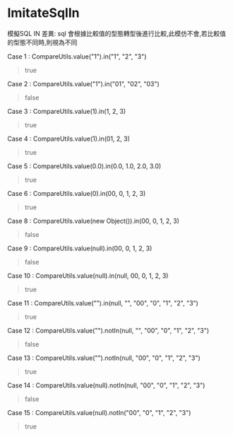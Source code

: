 # ImitateSqlIn
模擬SQL IN
差異: sql 會根據比較值的型態轉型後進行比較,此模仿不會,若比較值的型態不同時,則視為不同

Case 1 : CompareUtils.value("1").in("1", "2", "3")
>true

Case 2 : CompareUtils.value("1").in("01", "02", "03")
>false

Case 3 : CompareUtils.value(1).in(1, 2, 3)
>true

Case 4 : CompareUtils.value(1).in(01, 2, 3)
>true

Case 5 : CompareUtils.value(0.0).in(0.0, 1.0, 2.0, 3.0)
>true

Case 6 : CompareUtils.value(0).in(00, 0, 1, 2, 3)
>true

Case 8 : CompareUtils.value(new Object()).in(00, 0, 1, 2, 3)
>false

Case 9 : CompareUtils.value(null).in(00, 0, 1, 2, 3)
>false

Case 10 : CompareUtils.value(null).in(null, 00, 0, 1, 2, 3)
>true

Case 11 : CompareUtils.value("").in(null, "", "00", "0", "1", "2", "3")
>true

Case 12 : CompareUtils.value("").notIn(null, "", "00", "0", "1", "2", "3")
>false

Case 13 : CompareUtils.value("").notIn(null, "00", "0", "1", "2", "3")
>true

Case 14 : CompareUtils.value(null).notIn(null, "00", "0", "1", "2", "3")
>false

Case 15 : CompareUtils.value(null).notIn("00", "0", "1", "2", "3")
>true
